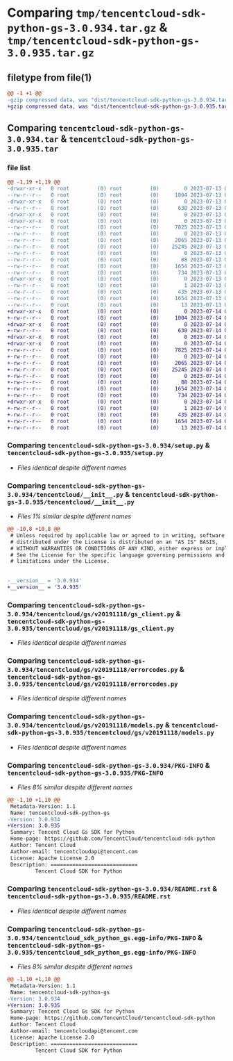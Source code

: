 # Comparing `tmp/tencentcloud-sdk-python-gs-3.0.934.tar.gz` & `tmp/tencentcloud-sdk-python-gs-3.0.935.tar.gz`

## filetype from file(1)

```diff
@@ -1 +1 @@
-gzip compressed data, was "dist/tencentcloud-sdk-python-gs-3.0.934.tar", last modified: Thu Jul 13 00:23:04 2023, max compression
+gzip compressed data, was "dist/tencentcloud-sdk-python-gs-3.0.935.tar", last modified: Fri Jul 14 00:31:23 2023, max compression
```

## Comparing `tencentcloud-sdk-python-gs-3.0.934.tar` & `tencentcloud-sdk-python-gs-3.0.935.tar`

### file list

```diff
@@ -1,19 +1,19 @@
-drwxr-xr-x   0 root         (0) root         (0)        0 2023-07-13 00:23:04.000000 tencentcloud-sdk-python-gs-3.0.934/
--rw-r--r--   0 root         (0) root         (0)     1004 2023-07-13 00:23:04.000000 tencentcloud-sdk-python-gs-3.0.934/setup.py
-drwxr-xr-x   0 root         (0) root         (0)        0 2023-07-13 00:23:04.000000 tencentcloud-sdk-python-gs-3.0.934/tencentcloud/
--rw-r--r--   0 root         (0) root         (0)      630 2023-07-13 00:23:04.000000 tencentcloud-sdk-python-gs-3.0.934/tencentcloud/__init__.py
-drwxr-xr-x   0 root         (0) root         (0)        0 2023-07-13 00:23:04.000000 tencentcloud-sdk-python-gs-3.0.934/tencentcloud/gs/
-drwxr-xr-x   0 root         (0) root         (0)        0 2023-07-13 00:23:04.000000 tencentcloud-sdk-python-gs-3.0.934/tencentcloud/gs/v20191118/
--rw-r--r--   0 root         (0) root         (0)     7825 2023-07-13 00:23:04.000000 tencentcloud-sdk-python-gs-3.0.934/tencentcloud/gs/v20191118/gs_client.py
--rw-r--r--   0 root         (0) root         (0)        0 2023-07-13 00:23:04.000000 tencentcloud-sdk-python-gs-3.0.934/tencentcloud/gs/v20191118/__init__.py
--rw-r--r--   0 root         (0) root         (0)     2065 2023-07-13 00:23:04.000000 tencentcloud-sdk-python-gs-3.0.934/tencentcloud/gs/v20191118/errorcodes.py
--rw-r--r--   0 root         (0) root         (0)    25245 2023-07-13 00:23:04.000000 tencentcloud-sdk-python-gs-3.0.934/tencentcloud/gs/v20191118/models.py
--rw-r--r--   0 root         (0) root         (0)        0 2023-07-13 00:23:04.000000 tencentcloud-sdk-python-gs-3.0.934/tencentcloud/gs/__init__.py
--rw-r--r--   0 root         (0) root         (0)       88 2023-07-13 00:23:04.000000 tencentcloud-sdk-python-gs-3.0.934/setup.cfg
--rw-r--r--   0 root         (0) root         (0)     1654 2023-07-13 00:23:04.000000 tencentcloud-sdk-python-gs-3.0.934/PKG-INFO
--rw-r--r--   0 root         (0) root         (0)      734 2023-07-13 00:23:04.000000 tencentcloud-sdk-python-gs-3.0.934/README.rst
-drwxr-xr-x   0 root         (0) root         (0)        0 2023-07-13 00:23:04.000000 tencentcloud-sdk-python-gs-3.0.934/tencentcloud_sdk_python_gs.egg-info/
--rw-r--r--   0 root         (0) root         (0)        1 2023-07-13 00:23:04.000000 tencentcloud-sdk-python-gs-3.0.934/tencentcloud_sdk_python_gs.egg-info/dependency_links.txt
--rw-r--r--   0 root         (0) root         (0)      435 2023-07-13 00:23:04.000000 tencentcloud-sdk-python-gs-3.0.934/tencentcloud_sdk_python_gs.egg-info/SOURCES.txt
--rw-r--r--   0 root         (0) root         (0)     1654 2023-07-13 00:23:04.000000 tencentcloud-sdk-python-gs-3.0.934/tencentcloud_sdk_python_gs.egg-info/PKG-INFO
--rw-r--r--   0 root         (0) root         (0)       13 2023-07-13 00:23:04.000000 tencentcloud-sdk-python-gs-3.0.934/tencentcloud_sdk_python_gs.egg-info/top_level.txt
+drwxr-xr-x   0 root         (0) root         (0)        0 2023-07-14 00:31:23.000000 tencentcloud-sdk-python-gs-3.0.935/
+-rw-r--r--   0 root         (0) root         (0)     1004 2023-07-14 00:31:22.000000 tencentcloud-sdk-python-gs-3.0.935/setup.py
+drwxr-xr-x   0 root         (0) root         (0)        0 2023-07-14 00:31:23.000000 tencentcloud-sdk-python-gs-3.0.935/tencentcloud/
+-rw-r--r--   0 root         (0) root         (0)      630 2023-07-14 00:31:22.000000 tencentcloud-sdk-python-gs-3.0.935/tencentcloud/__init__.py
+drwxr-xr-x   0 root         (0) root         (0)        0 2023-07-14 00:31:23.000000 tencentcloud-sdk-python-gs-3.0.935/tencentcloud/gs/
+drwxr-xr-x   0 root         (0) root         (0)        0 2023-07-14 00:31:23.000000 tencentcloud-sdk-python-gs-3.0.935/tencentcloud/gs/v20191118/
+-rw-r--r--   0 root         (0) root         (0)     7825 2023-07-14 00:31:22.000000 tencentcloud-sdk-python-gs-3.0.935/tencentcloud/gs/v20191118/gs_client.py
+-rw-r--r--   0 root         (0) root         (0)        0 2023-07-14 00:31:22.000000 tencentcloud-sdk-python-gs-3.0.935/tencentcloud/gs/v20191118/__init__.py
+-rw-r--r--   0 root         (0) root         (0)     2065 2023-07-14 00:31:22.000000 tencentcloud-sdk-python-gs-3.0.935/tencentcloud/gs/v20191118/errorcodes.py
+-rw-r--r--   0 root         (0) root         (0)    25245 2023-07-14 00:31:22.000000 tencentcloud-sdk-python-gs-3.0.935/tencentcloud/gs/v20191118/models.py
+-rw-r--r--   0 root         (0) root         (0)        0 2023-07-14 00:31:22.000000 tencentcloud-sdk-python-gs-3.0.935/tencentcloud/gs/__init__.py
+-rw-r--r--   0 root         (0) root         (0)       88 2023-07-14 00:31:23.000000 tencentcloud-sdk-python-gs-3.0.935/setup.cfg
+-rw-r--r--   0 root         (0) root         (0)     1654 2023-07-14 00:31:23.000000 tencentcloud-sdk-python-gs-3.0.935/PKG-INFO
+-rw-r--r--   0 root         (0) root         (0)      734 2023-07-14 00:31:22.000000 tencentcloud-sdk-python-gs-3.0.935/README.rst
+drwxr-xr-x   0 root         (0) root         (0)        0 2023-07-14 00:31:23.000000 tencentcloud-sdk-python-gs-3.0.935/tencentcloud_sdk_python_gs.egg-info/
+-rw-r--r--   0 root         (0) root         (0)        1 2023-07-14 00:31:23.000000 tencentcloud-sdk-python-gs-3.0.935/tencentcloud_sdk_python_gs.egg-info/dependency_links.txt
+-rw-r--r--   0 root         (0) root         (0)      435 2023-07-14 00:31:23.000000 tencentcloud-sdk-python-gs-3.0.935/tencentcloud_sdk_python_gs.egg-info/SOURCES.txt
+-rw-r--r--   0 root         (0) root         (0)     1654 2023-07-14 00:31:23.000000 tencentcloud-sdk-python-gs-3.0.935/tencentcloud_sdk_python_gs.egg-info/PKG-INFO
+-rw-r--r--   0 root         (0) root         (0)       13 2023-07-14 00:31:23.000000 tencentcloud-sdk-python-gs-3.0.935/tencentcloud_sdk_python_gs.egg-info/top_level.txt
```

### Comparing `tencentcloud-sdk-python-gs-3.0.934/setup.py` & `tencentcloud-sdk-python-gs-3.0.935/setup.py`

 * *Files identical despite different names*

### Comparing `tencentcloud-sdk-python-gs-3.0.934/tencentcloud/__init__.py` & `tencentcloud-sdk-python-gs-3.0.935/tencentcloud/__init__.py`

 * *Files 1% similar despite different names*

```diff
@@ -10,8 +10,8 @@
 # Unless required by applicable law or agreed to in writing, software
 # distributed under the License is distributed on an "AS IS" BASIS,
 # WITHOUT WARRANTIES OR CONDITIONS OF ANY KIND, either express or implied.
 # See the License for the specific language governing permissions and
 # limitations under the License.
 
 
-__version__ = '3.0.934'
+__version__ = '3.0.935'
```

### Comparing `tencentcloud-sdk-python-gs-3.0.934/tencentcloud/gs/v20191118/gs_client.py` & `tencentcloud-sdk-python-gs-3.0.935/tencentcloud/gs/v20191118/gs_client.py`

 * *Files identical despite different names*

### Comparing `tencentcloud-sdk-python-gs-3.0.934/tencentcloud/gs/v20191118/errorcodes.py` & `tencentcloud-sdk-python-gs-3.0.935/tencentcloud/gs/v20191118/errorcodes.py`

 * *Files identical despite different names*

### Comparing `tencentcloud-sdk-python-gs-3.0.934/tencentcloud/gs/v20191118/models.py` & `tencentcloud-sdk-python-gs-3.0.935/tencentcloud/gs/v20191118/models.py`

 * *Files identical despite different names*

### Comparing `tencentcloud-sdk-python-gs-3.0.934/PKG-INFO` & `tencentcloud-sdk-python-gs-3.0.935/PKG-INFO`

 * *Files 8% similar despite different names*

```diff
@@ -1,10 +1,10 @@
 Metadata-Version: 1.1
 Name: tencentcloud-sdk-python-gs
-Version: 3.0.934
+Version: 3.0.935
 Summary: Tencent Cloud Gs SDK for Python
 Home-page: https://github.com/TencentCloud/tencentcloud-sdk-python
 Author: Tencent Cloud
 Author-email: tencentcloudapi@tencent.com
 License: Apache License 2.0
 Description: ============================
         Tencent Cloud SDK for Python
```

### Comparing `tencentcloud-sdk-python-gs-3.0.934/README.rst` & `tencentcloud-sdk-python-gs-3.0.935/README.rst`

 * *Files identical despite different names*

### Comparing `tencentcloud-sdk-python-gs-3.0.934/tencentcloud_sdk_python_gs.egg-info/PKG-INFO` & `tencentcloud-sdk-python-gs-3.0.935/tencentcloud_sdk_python_gs.egg-info/PKG-INFO`

 * *Files 8% similar despite different names*

```diff
@@ -1,10 +1,10 @@
 Metadata-Version: 1.1
 Name: tencentcloud-sdk-python-gs
-Version: 3.0.934
+Version: 3.0.935
 Summary: Tencent Cloud Gs SDK for Python
 Home-page: https://github.com/TencentCloud/tencentcloud-sdk-python
 Author: Tencent Cloud
 Author-email: tencentcloudapi@tencent.com
 License: Apache License 2.0
 Description: ============================
         Tencent Cloud SDK for Python
```

